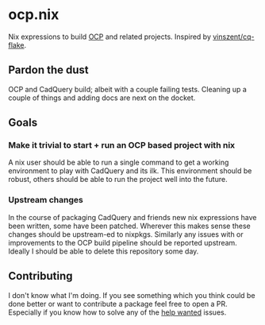 # ocp.nix

Nix expressions to build [OCP](https://github.com/CadQuery/OCP) and related projects.
Inspired by [vinszent/cq-flake](https://github.com/vinszent/cq-flake).

## Pardon the dust

OCP and CadQuery build; albeit with a couple failing tests. Cleaning up a
couple of things and adding docs are next on the docket.

## Goals

### Make it trivial to start + run an OCP based project with nix

A nix user should be able to run a single command to get a working environment
to play with CadQuery and its ilk. This environment should be robust, others
should be able to run the project well into the future.

### Upstream changes

In the course of packaging CadQuery and friends new nix expressions have been
written, some have been patched. Wherever this makes sense these changes
should be upstream-ed to nixpkgs. Similarly any issues with or improvements to
the OCP build pipeline should be reported upstream. Ideally I should be able to
delete this repository some day.

## Contributing

I don't know what I'm doing. If you see something which you think could be done
better or want to contribute a package feel free to open a PR. Especially if
you know how to solve any of the [help
wanted](https://github.com/erooke/ocp.nix/labels/help%20wanted) issues.
